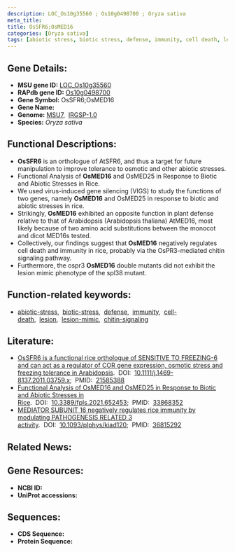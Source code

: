 ```yaml
---
description: LOC_Os10g35560 ; Os10g0498700 ; Oryza sativa
meta_title:
title: OsSFR6;OsMED16
categories: [Oryza sativa]
tags: [abiotic stress, biotic stress, defense, immunity, cell death, lesion, lesion mimic, chitin signaling]
---
```


## Gene Details:
- **MSU gene ID:** [LOC_Os10g35560](http://rice.uga.edu/cgi-bin/ORF_infopage.cgi?orf=LOC_Os10g35560)  
- **RAPdb gene ID:** [Os10g0498700](https://rapdb.dna.affrc.go.jp/locus/?name=Os10g0498700)  
- **Gene Symbol:** OsSFR6;OsMED16
- **Gene Name:**
- **Genome:**  [MSU7](http://rice.uga.edu/),&nbsp;&nbsp;[IRGSP-1.0](https://rapdb.dna.affrc.go.jp/download/irgsp1.html)
- **Species:** *Oryza sativa*

## Functional Descriptions:
   - **OsSFR6** is an orthologue of AtSFR6, and thus a target for future manipulation to improve tolerance to osmotic and other abiotic stresses.
   - Functional Analysis of **OsMED16** and OsMED25 in Response to Biotic and Abiotic Stresses in Rice.
   - We used virus-induced gene silencing (VIGS) to study the functions of two genes, namely **OsMED16** and OsMED25 in response to biotic and abiotic stresses in rice.
   - Strikingly, **OsMED16** exhibited an opposite function in plant defense relative to that of Arabidopsis (Arabidopsis thaliana) AtMED16, most likely because of two amino acid substitutions between the monocot and dicot MED16s tested.
   - Collectively, our findings suggest that **OsMED16** negatively regulates cell death and immunity in rice, probably via the OsPR3-mediated chitin signaling pathway.
   - Furthermore, the ospr3 **OsMED16** double mutants did not exhibit the lesion mimic phenotype of the spl38 mutant.

## Function-related keywords:
   - [abiotic-stress](/tags/abiotic-stress/),&nbsp;&nbsp;[biotic-stress](/tags/biotic-stress/),&nbsp;&nbsp;[defense](/tags/defense/),&nbsp;&nbsp;[immunity](/tags/immunity/),&nbsp;&nbsp;[cell-death](/tags/cell-death/),&nbsp;&nbsp;[lesion](/tags/lesion/),&nbsp;&nbsp;[lesion-mimic](/tags/lesion-mimic/),&nbsp;&nbsp;[chitin-signaling](/tags/chitin-signaling/)

## Literature:
   - [OsSFR6 is a functional rice orthologue of SENSITIVE TO FREEZING-6 and can act as a regulator of COR gene expression, osmotic stress and freezing tolerance in Arabidopsis](https://www.doi.org/10.1111/j.1469-8137.2011.03759.x).&nbsp;&nbsp;DOI:&nbsp;&nbsp;[10.1111/j.1469-8137.2011.03759.x](https://www.doi.org/10.1111/j.1469-8137.2011.03759.x);&nbsp;&nbsp;PMID:&nbsp;&nbsp;[21585388](https://pubmed.ncbi.nlm.nih.gov/21585388/)
   - [Functional Analysis of OsMED16 and OsMED25 in Response to Biotic and Abiotic Stresses in Rice](https://www.doi.org/10.3389/fpls.2021.652453).&nbsp;&nbsp;DOI:&nbsp;&nbsp;[10.3389/fpls.2021.652453](https://www.doi.org/10.3389/fpls.2021.652453);&nbsp;&nbsp;PMID:&nbsp;&nbsp;[33868352](https://pubmed.ncbi.nlm.nih.gov/33868352/)
   - [MEDIATOR SUBUNIT 16 negatively regulates rice immunity by modulating PATHOGENESIS RELATED 3 activity](https://www.doi.org/10.1093/plphys/kiad120).&nbsp;&nbsp;DOI:&nbsp;&nbsp;[10.1093/plphys/kiad120](https://www.doi.org/10.1093/plphys/kiad120);&nbsp;&nbsp;PMID:&nbsp;&nbsp;[36815292](https://pubmed.ncbi.nlm.nih.gov/36815292/)

## Related News:

## Gene Resources:
- **NCBI ID:**  []()
- **UniProt accessions:** [](https://www.uniprot.org/uniprotkb//entry)

## Sequences:
- **CDS Sequence:**
- **Protein Sequence:**
